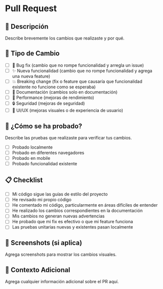 # Pull Request

## 📝 Descripción

Describe brevemente los cambios que realizaste y por qué.

## 🔧 Tipo de Cambio

- [ ] 🐛 Bug fix (cambio que no rompe funcionalidad y arregla un issue)
- [ ] ✨ Nueva funcionalidad (cambio que no rompe funcionalidad y agrega una nueva feature)
- [ ] 💥 Breaking change (fix o feature que causaría que funcionalidad existente no funcione como se esperaba)
- [ ] 📖 Documentación (cambios solo en documentación)
- [ ] 🚀 Performance (mejoras de rendimiento)
- [ ] 🔒 Seguridad (mejoras de seguridad)
- [ ] 🎨 UI/UX (mejoras visuales o de experiencia de usuario)

## 🧪 ¿Cómo se ha probado?

Describe las pruebas que realizaste para verificar tus cambios.

- [ ] Probado localmente
- [ ] Probado en diferentes navegadores
- [ ] Probado en mobile
- [ ] Probado funcionalidad existente

## 📋 Checklist

- [ ] Mi código sigue las guías de estilo del proyecto
- [ ] He revisado mi propio código
- [ ] He comentado mi código, particularmente en áreas difíciles de entender
- [ ] He realizado los cambios correspondientes en la documentación
- [ ] Mis cambios no generan nuevas advertencias
- [ ] He probado que mi fix es efectivo o que mi feature funciona
- [ ] Las pruebas unitarias nuevas y existentes pasan localmente

## 📸 Screenshots (si aplica)

Agrega screenshots para mostrar los cambios visuales.

## 📖 Contexto Adicional

Agrega cualquier información adicional sobre el PR aquí.
